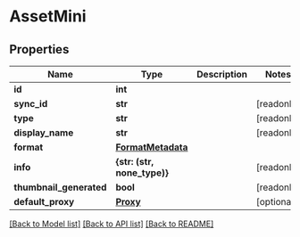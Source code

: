 # AssetMini


## Properties
Name | Type | Description | Notes
------------ | ------------- | ------------- | -------------
**id** | **int** |  | 
**sync_id** | **str** |  | [readonly] 
**type** | **str** |  | [readonly] 
**display_name** | **str** |  | [readonly] 
**format** | [**FormatMetadata**](FormatMetadata.md) |  | 
**info** | **{str: (str, none_type)}** |  | [readonly] 
**thumbnail_generated** | **bool** |  | [readonly] 
**default_proxy** | [**Proxy**](Proxy.md) |  | [optional] 

[[Back to Model list]](../#documentation-for-models) [[Back to API list]](../#documentation-for-api-endpoints) [[Back to README]](../)


